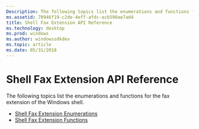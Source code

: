 ```yaml
---
Description: The following topics list the enumerations and functions for the fax extension of the Windows shell.
ms.assetid: 70946f19-c2de-4eff-afdc-acb590ae7ad4
title: Shell Fax Extension API Reference
ms.technology: desktop
ms.prod: windows
ms.author: windowssdkdev
ms.topic: article
ms.date: 05/31/2018
---
```


# Shell Fax Extension API Reference

The following topics list the enumerations and functions for the fax extension of the Windows shell.

-   [Shell Fax Extension Enumerations](-mfax-shell-fax-extension-enumerations.md)
-   [Shell Fax Extension Functions](-mfax-shell-fax-extension-functions.md)

 

 



